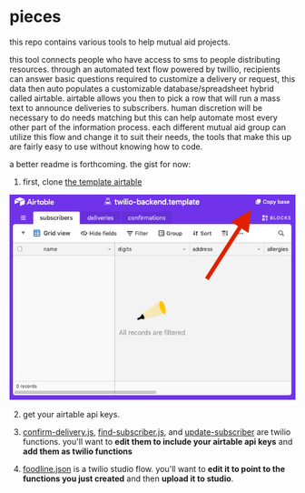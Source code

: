 # pieces

this repo contains various tools to help mutual aid projects.
 
this tool connects people who have access to sms to people distributing resources. through an automated text flow powered by twillio, recipients can answer basic questions required to customize a delivery or request, this data then auto populates a customizable database/spreadsheet hybrid called airtable. airtable allows you then to pick a row that will run a mass text to announce deliveries to subscribers. human discretion will be necessary to do needs matching but this can help automate most every other part of the information process. each different mutual aid group can utilize this flow and change it to suit their needs, the tools that make this up are fairly easy to use without knowing how to code.

a better readme is forthcoming. the gist for now:

1. first, clone [the template airtable](https://airtable.com/shrQ11TVOeT0oCXxo)

![screen shot of airtable clone option](Screen%20Shot%202020-05-13%20at%2010.23.31%20PM.png)

2. get your airtable api keys.



2. [confirm-delivery.js](confirm-delivery.js), [find-subscriber.js](find-subscriber.js), and [update-subscriber](update-subscriber.js) are twilio functions. you'll want to **edit them to include your airtable api keys** and **add them as twilio functions**
3. [foodline.json](foodline.json) is a twilio studio flow. you'll want to **edit it to point to the functions you just created** and then **upload it to studio**.
